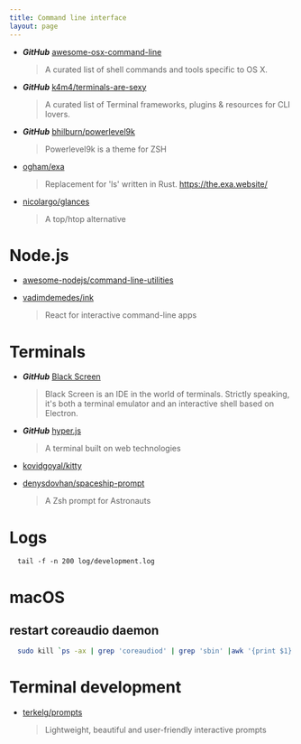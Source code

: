```yaml
---
title: Command line interface
layout: page
---
```


* ***GitHub*** [awesome-osx-command-line](https://github.com/herrbischoff/awesome-osx-command-line)
  > A curated list of shell commands and tools specific to OS X.

* ***GitHub*** [k4m4/terminals-are-sexy](https://github.com/k4m4/terminals-are-sexy)
  > A curated list of Terminal frameworks, plugins & resources for CLI lovers.

* ***GitHub*** [bhilburn/powerlevel9k](https://github.com/bhilburn/powerlevel9k)
  > Powerlevel9k is a theme for ZSH

* [ogham/exa](https://github.com/ogham/exa)
  > Replacement for 'ls' written in Rust. https://the.exa.website/

* [nicolargo/glances](https://github.com/nicolargo/glances)
  > A top/htop alternative

# Node.js

* [awesome-nodejs/command-line-utilities](https://github.com/sindresorhus/awesome-nodejs#command-line-utilities)

* [vadimdemedes/ink](https://github.com/vadimdemedes/ink)
  > React for interactive command-line apps

# Terminals

* ***GitHub*** [Black Screen](https://github.com/vshatskyi/black-screen)
  > Black Screen is an IDE in the world of terminals. Strictly speaking, it's both a terminal emulator and an interactive shell based on Electron. 

* ***GitHub*** [hyper.js](https://github.com/zeit/hyper)
  > A terminal built on web technologies

* [kovidgoyal/kitty](https://github.com/kovidgoyal/kitty)

* [denysdovhan/spaceship-prompt](https://github.com/denysdovhan/spaceship-prompt)
  > A Zsh prompt for Astronauts

# Logs

```
  tail -f -n 200 log/development.log
```

# macOS

## restart coreaudio daemon

```bash
  sudo kill `ps -ax | grep 'coreaudiod' | grep 'sbin' |awk '{print $1}'`
```

# Terminal development

* [terkelg/prompts](https://github.com/terkelg/prompts)
  > Lightweight, beautiful and user-friendly interactive prompts
